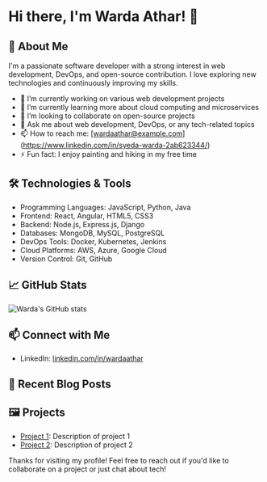 # Hi there, I'm Warda Athar! 👋

## 🚀 About Me

I'm a passionate software developer with a strong interest in web development, DevOps, and open-source contribution. I love exploring new technologies and continuously improving my skills.

- 🔭 I’m currently working on various web development projects
- 🌱 I’m currently learning more about cloud computing and microservices
- 👯 I’m looking to collaborate on open-source projects
- 💬 Ask me about web development, DevOps, or any tech-related topics
- 📫 How to reach me: [[wardaathar@example.com](mailto:wardaathar@example.com)](https://www.linkedin.com/in/syeda-warda-2ab623344/)
- ⚡ Fun fact: I enjoy painting and hiking in my free time

## 🛠️ Technologies & Tools

- Programming Languages: JavaScript, Python, Java
- Frontend: React, Angular, HTML5, CSS3
- Backend: Node.js, Express.js, Django
- Databases: MongoDB, MySQL, PostgreSQL
- DevOps Tools: Docker, Kubernetes, Jenkins
- Cloud Platforms: AWS, Azure, Google Cloud
- Version Control: Git, GitHub

## 📈 GitHub Stats

![Warda's GitHub stats](https://github-readme-stats.vercel.app/api?username=wardaathar&show_icons=true&theme=radical)

## 📫 Connect with Me

- LinkedIn: [linkedin.com/in/wardaathar](https://www.linkedin.com/in/syeda-warda-2ab623344/)
  

## 📝 Recent Blog Posts



## 🖼️ Projects

- [Project 1](https://github.com/wardaathar/project1): Description of project 1
- [Project 2](https://github.com/wardaathar/project2): Description of project 2

Thanks for visiting my profile! Feel free to reach out if you'd like to collaborate on a project or just chat about tech!
